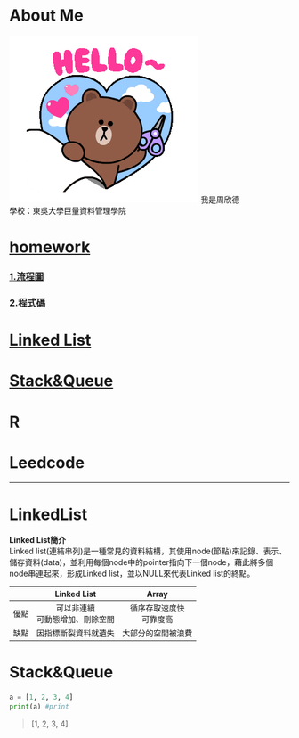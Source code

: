# About Me
<img src='tenor.gif'>
我是周欣德</br>
學校：東吳大學巨量資料管理學院


# [homework](https://github.com/ChouHsinTe1010/DSA2019/tree/master/homework)
### [1.流程圖](https://github.com/ChouHsinTe1010/DSA2019/blob/master/homework/quick%20sort.png)
### [2.程式碼](https://github.com/ChouHsinTe1010/DSA2019/blob/master/homework/quick%20sort.py)
# [Linked List](#LinkedList) 
# [Stack&Queue](#Stack&Queue)
# R
# Leedcode 
----------
# **LinkedList**
**Linked List簡介**</br>
Linked list(連結串列)是一種常見的資料結構，其使用node(節點)來記錄、表示、儲存資料(data)，並利用每個node中的pointer指向下一個node，藉此將多個node串連起來，形成Linked list，並以NULL來代表Linked list的終點。

|      |Linked List                |Array                      |
|------|:-------------------------:|:-------------------------:|                   
|優點   |可以非連續</br>可動態增加、刪除空間</br> |循序存取速度快</br>可靠度高          |
|缺點   |因指標斷裂資料就遺失 |大部分的空間被浪費|


# **Stack&Queue**

 
```python
a = [1, 2, 3, 4]
print(a) #print
```
> [1, 2, 3, 4]
